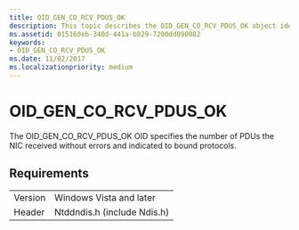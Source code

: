 ```yaml
---
title: OID_GEN_CO_RCV_PDUS_OK
description: This topic describes the OID_GEN_CO_RCV_PDUS_OK object identifier (OID).
ms.assetid: 015160eb-340d-441a-b829-7200dd090082
keywords:
- OID_GEN_CO_RCV_PDUS_OK
ms.date: 11/02/2017
ms.localizationpriority: medium
---
```


# OID_GEN_CO_RCV_PDUS_OK

The OID_GEN_CO_RCV_PDUS_OK OID specifies the number of PDUs the NIC received without errors and indicated to bound protocols.

## Requirements

| | |
| --- | --- |
| Version | Windows Vista and later |
| Header | Ntddndis.h (include Ndis.h) |

